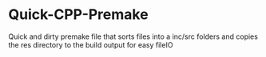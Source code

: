 # Quick-CPP-Premake
Quick and dirty premake file that sorts files into a inc/src folders and copies the res directory to the build output for easy fileIO
